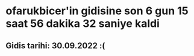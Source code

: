 # ofarukbicer'in gidisine son 6 gun 15 saat 56 dakika 32 saniye kaldi

## Gidis tarihi: 30.09.2022 :(